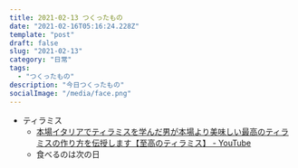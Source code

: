 ```yaml
---
title: 2021-02-13 つくったもの
date: "2021-02-16T05:16:24.228Z"
template: "post"
draft: false
slug: "2021-02-13"
category: "日常"
tags:
  - "つくったもの"
description: "今日つくったもの"
socialImage: "/media/face.png"
---
```


- ティラミス
  - [本場イタリアでティラミスを学んだ男が本場より美味しい最高のティラミスの作り方を伝授します【至高のティラミス】 - YouTube](https://www.youtube.com/watch?v=l8J-hq8AonA)
  - 食べるのは次の日
